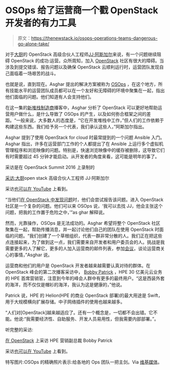 # OSOps 给了运营商一个戳 OpenStack 开发者的有力工具

> 原文：<https://thenewstack.io/osops-operations-teams-dangerous-go-alone-take/>

对于[大厨](https://www.chef.io/)的 OpenStack 高级合伙人工程师[JJ·阿斯加尔](https://twitter.com/jjasghar)来说，有一个问题继续阻碍 OpenStack 的成功:运营。众所周知，加入 [OpenStack](https://thenewstack.io/godaddy-makes-infrastructure-improvements-team-effort/) 社区有很大的障碍。当涉及到提交错误、报告问题以及确保 OpenStack 云顺利运行时，运营团队发现自己面临着一场艰苦的战斗。

也就是说，直到现在。Asghar 提出的解决方案被称为 [OSOps](https://wiki.openstack.org/wiki/Osops) ，在这个地方，所有技能水平的运营团队成员都可以在一个友好和无障碍的环境中聚集在一起，指出他们面临的问题。他们知道有人会支持他们。

在这一集的[新堆栈制造商](/tag/the-new-stack-makers/)播客中，Asghar 分析了 OpenStack 可以更好地帮助运营用户做什么，是什么导致了 OSOps 的产生，以及如何弥合框架之间的差距。“一般来说，大多数人的态度是，“它在开发堆栈中工作，”但人们的工作依赖于构建这些东西。我们给予另一个代表，我们承认这些人，”阿斯加尔指出。

Asghar 提到了使用 OpenStack for cloud 时最常提到的一个问题 Ansible 入门。Asghar 指出，许多在运营部门工作的个人都提出了在 Ansible 上运行多个虚拟机管理程序和浏览映像的问题。特别是，快速浏览映像中的缓存被删除，这导致它们有时需要超过 45 分钟才能启动。从开发者的角度来看，这可能是明年的事了。

采访是在 OpenStack Summit 2016 上录制的

[采访:大厨](https://thenewstack.simplecast.com/episodes/interview-jj-asghar-senior-partner-engineer-of-openstack-at-chef)open stack 高级合伙人工程师 JJ·阿斯加尔

采访[也可以在 YouTube](https://youtu.be/y4OE8I6DV-M) 上看到。

“当他们[在 OpenStack 中发现问题](https://thenewstack.io/application-architecture-key-predictor-overall-business-success-shows-new-devops-study/)时，他们会尝试报告该问题。进入 OpenStack 社区是一个复杂的问题。他们可以来 OSOps 说，‘我可以去找 JJ，他会主张这个问题，把我的工作置于危险之中，’”as ghar 解释说。

然而，光靠操作，OSOps 是无法成功的。Asghar 希望将整个 OpenStack 社区聚集在一起，帮助传播消息，并一起讨论他们自己的团队在使用 OpenStack 时面临的问题。“我们创建了一个草根组织，代表一群非常分散的人。我们正在把这些点连接起来，为了做到这一点，我们需要来自开发者和用户委员会的人。挑战是我需要更多的人了解它，更多的人加入运营商的邮件列表，参加[会议](http://eavesdrop.openstack.org/#Operators_Monitoring/Ops_Tools_Working_Group)，谈论运营商关心的事情，”Asghar 说。

运营商和他们的用户是 OpenStack 开发者越来越需要认真对待的群体。在 OpenStack 峰会的第二次播客采访中， [Bobby Patrick](https://twitter.com/bpatrick001) ，HPE 30 亿美元云业务的 HPE 首席营销官，注意到今年的峰会人群中有更多的最终用户。“这是西装外套的海洋，而不仅仅是帽衫的海洋，我认为这是健康的，”他说。

Patrick 说，HPE 的 Helion(HPE 的商业 OpenStack 部署)的最大用途是 Swift，用于大规模横向扩展存储。中子网络插件的使用也越来越多。

“人们对[OpenStack]越来越适应了。还有一个概念是，一切都不会出错。它不能。他说:“我需要经济性、自助服务、开发人员易用性，但我需要内部部署。”。

听完整的采访:

[在 OpenStack](https://thenewstack.simplecast.com/episodes/interview-with-bobby-patrick-hpe-marketing-vp-on-openstack) 上采访 HPE 营销副总裁 Bobby Patrick

采访[也可以在 YouTube](https://youtu.be/xaEG4UfwJXU) 上看到。

特写图片:OSOps 的精确照片表示:给各地的 Ops 团队一把主剑。Via [维基媒体](https://upload.wikimedia.org/wikipedia/en/b/b2/It's_dangerous_to_go_alone!_Take_this..png)。

<svg xmlns:xlink="http://www.w3.org/1999/xlink" viewBox="0 0 68 31" version="1.1"><title>Group</title> <desc>Created with Sketch.</desc></svg>